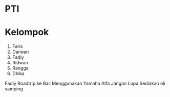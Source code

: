 # PTI

# Kelompok
1. Faris
2. Darwan
3. Fadly
4. Ridwan
5. Rangga
6. Dhika

Fadly
Roadtrip ke Bali Menggunakan Yamaha Alfa
Jangan Lupa Sediakan oli samping
